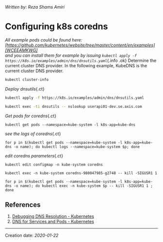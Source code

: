 _Written by: Reza Shams Amiri_
# Configuring k8s coredns

_All example pods could be found here: [https://github.com/kubernetes/website/tree/master/content/en/examples][WCEEAMKWG]<br>and you can install them for example by issuing `kubectl apply -f https://k8s.io/examples/admin/dns/dnsutils.yaml`_{.info .ok}
Determine the current cluster DNS provider. In the following example, KubeDNS is the current cluster DNS provider.
``` sh
kubectl cluster-info
```

_Deploy dnsutils_{.ct}
``` sh
kubectl apply -f https://k8s.io/examples/admin/dns/dnsutils.yaml

kubectl exec -ti dnsutils -- nslookup userapi01-dev.se.axis.com
```

_Get pods for coredns_{.ct}
```
kubectl get pods --namespace=kube-system -l k8s-app=kube-dns
```

_see the logs of coredns_{.ct}
```
for p in $(kubectl get pods --namespace=kube-system -l k8s-app=kube-dns -o name); do kubectl logs --namespace=kube-system $p; done
```

_edit coredns parameters_{.ct}
```
kubectl edit configmap -n kube-system coredns

kubectl exec -n kube-system coredns-980047985-g2748 -- kill -SIGUSR1 1

for p in $(kubectl get pods --namespace=kube-system -l k8s-app=kube-dns -o name); do kubectl exec -n kube-system $p -- kill -SIGUSR1 1 ; done
```

## References
1. [Debugging DNS Resolution - Kubernetes](https://kubernetes.io/docs/tasks/administer-cluster/dns-debugging-resolution/)
2. [DNS for Services and Pods - Kubernetes][DFSAPK]

* * *
Creation date: _2020-01-22_

[DFSAPK]: https://kubernetes.io/docs/concepts/services-networking/dns-pod-service/
[WCEEAMKWG]: https://github.com/kubernetes/website/tree/master/content/en/examples